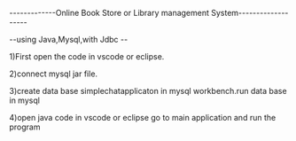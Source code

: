 -------------Online Book Store or Library management System-------------------

                 
  --using Java,Mysql,with Jdbc --


1)First open the code in vscode or eclipse.

2)connect mysql jar file.

3)create data base simplechatapplicaton in mysql workbench.run data base in mysql

4)open java code in vscode or eclipse go to main application and run the program
